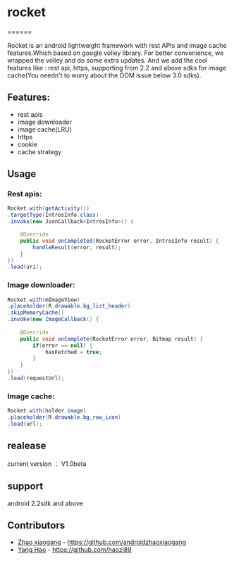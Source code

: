 # rocket
======

Rocket is an android lightweight framework with rest APIs and image cache features.Which based on google volley library.
For better convenience, we wrapped the volley and do some extra updates. And we add the cool features like : rest api, 
https, supporting from 2.2 and above sdks for image cache(You needn't to worry about the OOM issue below 3.0 sdks). 

## Features:

* rest apis
* image downloader
* image cache(LRU)
* https
* cookie
* cache strategy

## Usage

### Rest apis:

``` java
Rocket.with(getActivity())
.targetType(IntrosInfo.class)
.invoke(new JsonCallback<IntrosInfo>() {

	@Override
	public void onCompleted(RocketError error, IntrosInfo result) {
		handleResult(error, result);
	}
})
.load(uri);
```		
		
### Image downloader:

``` java
Rocket.with(mImageView)
.placeholder(R.drawable.bg_list_header)
.skipMemoryCache()
.invoke(new ImageCallback() {
					
	@Override
	public void onComplete(RocketError error, Bitmap result) {
		if(error == null) {
			hasFetched = true;
		}
	}
})
.load(requestUrl);
```

### Image cache:

``` java
Rocket.with(holder.image)
.placeholder(R.drawable.bg_row_icon)
.load(url);
```


## realease

current version ： V1.0beta

## support 
android 2.2sdk and above

## Contributors

* [Zhao xiaogang](https://github.com/androidzhaoxiaogang) - <https://github.com/androidzhaoxiaogang>
* [Yang Hao](https://github.com/haozi89) - <https://github.com/haozi89>
